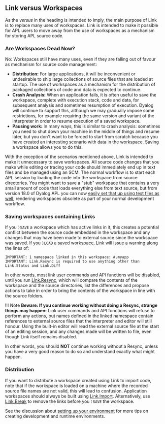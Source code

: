 ## Link versus Workspaces

As the *versus* in the heading is intended to imply, the main purpose of Link is to replace many uses of workspaces. Link is intended to make it possible for APL users to move away from the use of workspaces as a mechanism for storing APL source code.

### Are Workspaces Dead Now?

No: Workspaces still have many uses, even if they are falling out of favour as mechanism for source code management:

* **Distribution:** For large applications, it will be inconvenient or undesirable to ship large collections of source files that are loaded at startup. The use of workspaces as a mechanism for the distribution of packaged collections of code and data is expected to continue.
* **Crash Analysis:** When an application fails, it is often useful to save the workspace, complete with execution stack, code and data, for subsequent analysis and sometimes resumption of execution. Dyalog will continue to support this, although we may gradually impose some restrictions, for example requiring the same version and variant of the interpreter in order to resume execution of a saved workspace.
* **Pausing work:** In many ways, this is similar to crash analysis: sometimes you need to shut down your machine in the middle of things and resume later, but you don't want to be forced to start from scratch because you have created an interesting scenario with data in the workspace. Saving a workspace allows you to do this.

With the exception of the scenarios mentioned above, Link is intended to make it unnecessary to save workspaces. All source code changes that you make while editing or tracing your code should immediately end up in text files and be managed using an SCM. The normal workflow is to start each APL session by loading the code into the workspace from source directories. You might want to save a "stub" workspace that contains a very small amount of code that loads everything else from text source, but from version 18.0 of Dyalog APL you can now [easily set that up using text files as well](../Usage/Setup.md), rendering workspaces obsolete as part of your normal development workflow.

### Saving workspaces containing Links

If you `)SAVE` a workspace which has active links in it, this creates a potential conflict between the source code embedded in the workspace and any changes that may have been made to external source since the workspace was saved. If you `)LOAD` a saved workspace, Link will issue a warning along the lines of:

```
IMPORTANT: 1 namespace linked in this workspace: #.myapp
IMPORTANT: Link.Resync is required to use anything other than Link.Status and Link.Diff
```

In other words, most link user commands and API functions will be disabled, until you run [Link.Resync](../API/Link.Resync.md), which will compare the contents of the workspace and the source directories, list the differences and propose actions to take in order to bring the contents of the workspace in line with the source folders.

!!! Note
	**Beware: If you continue working without doing a Resync, strange things may happen:** Link user commands and API functions will refuse to perform any actions, but names defined in the linked namespace contain references to external source files that the interpreter and editor will still honour. Using the built-in editor will read the external source file at the start of an editing session, and any changes made will be written to file, even though Link itself remains disabled.

In other words, you should **NOT** continue working without a Resync, unless you have a very good reason to do so and understand exactly what might happen.

### Distribution

If you want to distribute a workspace created using Link to import code, note that if the workspace is loaded on a machine where the recorded source file names are not valid, this will lead to confusion. Application workspaces should always be built using [Link.Import](../API/Link.Import.md). Alternatively, use [Link.Break](../API/Link.Break.md) to remove the links before you `)SAVE` the workspace.

See the discussion about [setting up your environment](../Usage/Setup.md) for more tips on creating development and runtime environments.
